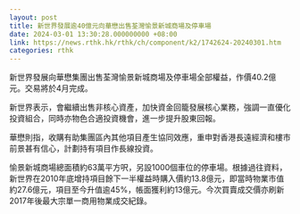 ```yaml
---
layout: post
title: 新世界發展逾40億元向華懋出售荃灣愉景新城商場及停車場
date: 2024-03-01 13:30:28.000000000 +08:00
link: https://news.rthk.hk/rthk/ch/component/k2/1742624-20240301.htm
categories: rthk
---
```


新世界發展向華懋集團出售荃灣愉景新城商場及停車場全部權益，作價40.2億元。交易將於4月完成。

新世界表示，會繼續出售非核心資產，加快資金回籠發展核心業務，強調一直優化投資組合，同時亦物色合適投資機會，進一步提升股東回報。

華懋則指，收購有助集團區內其他項目產生協同效應，重申對香港長遠經濟和樓市前景甚有信心，計劃持有項目作長線投資。

愉景新城商場總面積約63萬平方呎，另設1000個車位的停車場。根據過往資料，新世界在2010年底增持項目餘下一半權益時購入價約13.8億元，即當時物業市值約27.6億元，項目至今升值逾45%，帳面獲利約13億元。今次買賣成交價亦刷新2017年後最大宗單一商用物業成交紀錄。
